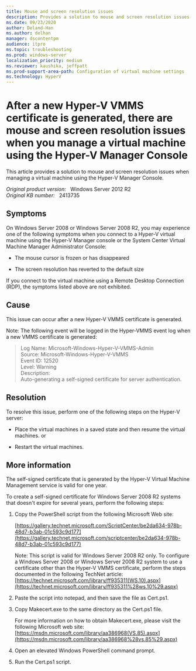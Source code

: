 ```yaml
---
title: Mouse and screen resolution issues
description: Provides a solution to mouse and screen resolution issues when managing a virtual machine using the Hyper-V Manager Console.
ms.date: 09/23/2020
author: Deland-Han 
ms.author: delhan
manager: dscontentpm
audience: itpro
ms.topic: troubleshooting
ms.prod: windows-server
localization_priority: medium
ms.reviewer: kaushika, jeffpatt
ms.prod-support-area-path: Configuration of virtual machine settings
ms.technology: HyperV
---
```

# After a new Hyper-V VMMS certificate is generated, there are mouse and screen resolution issues when you manage a virtual machine using the Hyper-V Manager Console

This article provides a solution to mouse and screen resolution issues when managing a virtual machine using the Hyper-V Manager Console.

_Original product version:_ &nbsp; Windows Server 2012 R2  
_Original KB number:_ &nbsp; 2413735

## Symptoms

On Windows Server 2008 or Windows Server 2008 R2, you may experience one of the following symptoms when you connect to a Hyper-V virtual machine using the Hyper-V Manager console or the System Center Virtual Machine Manager Administrator Console:

- The mouse cursor is frozen or has disappeared

- The screen resolution has reverted to the default size

If you connect to the virtual machine using a Remote Desktop Connection (RDP), the symptoms listed above are not exhibited.

## Cause

This issue can occur after a new Hyper-V VMMS certificate is generated.

Note: The following event will be logged in the Hyper-VMMS event log when a new VMMS certificate is generated:

> Log Name: Microsoft-Windows-Hyper-V-VMMS-Admin  
Source: Microsoft-Windows-Hyper-V-VMMS  
Event ID: 12520  
Level: Warning  
Description:  
Auto-generating a self-signed certificate for server authentication.

## Resolution

To resolve this issue, perform one of the following steps on the Hyper-V server:

- Place the virtual machines in a saved state and then resume the virtual machines.
or

- Restart the virtual machines.

## More information

The self-signed certificate that is generated by the Hyper-V Virtual Machine Management service is valid for one year.

To create a self-signed certificate for Windows Server 2008 R2 systems that doesn't expire for several years, perform the following steps:

1. Copy the PowerShell script from the following Microsoft Web site:

    [https://gallery.technet.microsoft.com/ScriptCenter/be2da634-978b-48d7-b3ab-01c593c9d177](https://gallery.technet.microsoft.com/scriptcenter/be2da634-978b-48d7-b3ab-01c593c9d177)

    Note: This script is valid for Windows Server 2008 R2 only. To configure a Windows Server 2008 or Windows Server 2008 R2 system to use a certificate other than the Hyper-V VMMS certificate, perform the steps documented in the following TechNet article: [https://technet.microsoft.com/library/ff935311(WS.10).aspx](https://technet.microsoft.com/library/ff935311%28ws.10%29.aspx)

2. Paste the script into notepad, and then save the file as Cert.ps1.

3. Copy Makecert.exe to the same directory as the Cert.ps1 file.

    For more information on how to obtain Makecert.exe, please visit the following Microsoft web site: [https://msdn.microsoft.com/library/aa386968(VS.85).aspx](https://msdn.microsoft.com/library/aa386968%28vs.85%29.aspx)

4. Open an elevated Windows PowerShell command prompt.

5. Run the Cert.ps1 script.
